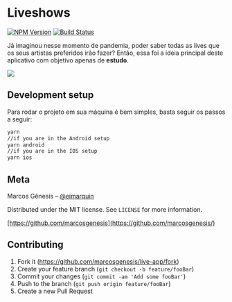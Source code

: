 # Liveshows

[![NPM Version][npm-image]][npm-url]
[![Build Status][travis-image]][travis-url]

Já imaginou nesse momento de pandemia, poder saber todas as lives que os seus artistas preferidos irão fazer? Então, essa foi a ideia
principal deste aplicativo com objetivo apenas de **estudo**.

![](https://user-images.githubusercontent.com/49327985/88493842-ad1c3e80-cf89-11ea-9abd-a4f4c83efa90.png)

## Development setup

Para rodar o projeto em sua máquina é bem simples, basta seguir os passos a seguir:

```sh
yarn
//if you are in the Android setup
yarn android
//if you are in the IOS setup
yarn ios
```

## Meta

Marcos Gênesis – [@eimarquin](https://www.instagram.com/eimarquin/?hl=pt-br)

Distributed under the MIT license. See `LICENSE` for more information.

[https://github.com/marcosgenesis](https://github.com/marcosgenesis/)

## Contributing

1. Fork it (<https://github.com/marcosgenesis/live-app/fork>)
2. Create your feature branch (`git checkout -b feature/fooBar`)
3. Commit your changes (`git commit -am 'Add some fooBar'`)
4. Push to the branch (`git push origin feature/fooBar`)
5. Create a new Pull Request

<!-- Markdown link & img dfn's -->

[npm-image]: https://img.shields.io/npm/v/datadog-metrics.svg?style=flat-square
[npm-url]: https://npmjs.org/package/datadog-metrics
[npm-downloads]: https://img.shields.io/npm/dm/datadog-metrics.svg?style=flat-square
[travis-image]: https://img.shields.io/travis/dbader/node-datadog-metrics/master.svg?style=flat-square
[travis-url]: https://travis-ci.org/dbader/node-datadog-metrics
[wiki]: https://github.com/yourname/yourproject/wiki
